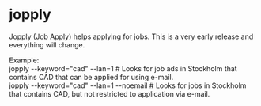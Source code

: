 # jopply
Jopply (Job Apply) helps applying for jobs. This is a very early release and everything will change.

Example:  
jopply --keyword="cad" --lan=1 # Looks for job ads in Stockholm that contains CAD that can be applied for using e-mail.  
jopply --keyword="cad" --lan=1 --noemail # Looks for jobs in Stockholm that contains CAD, but not restricted 
to application via e-mail.
